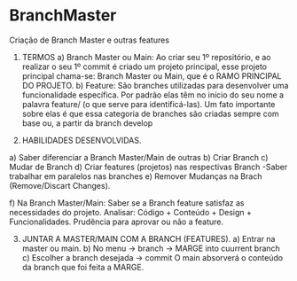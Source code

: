 # BranchMaster
 Criação de Branch Master e outras features

1.	TERMOS
a)	Branch Master ou Main:
    	Ao criar seu 1º repositório, e ao realizar o seu 1º commit é criado um projeto principal, esse projeto principal chama-se: Branch Master ou Main, que é o RAMO PRINCIPAL DO PROJETO.
b)	Feature:
    	São branches utilizadas para desenvolver uma funcionalidade específica. Por padrão elas têm no início do seu nome a palavra feature/ (o que serve para identificá-las). Um fato importante sobre elas é que essa categoria de branches são criadas sempre com base ou, a partir da branch develop

2.	HABILIDADES DESENVOLVIDAS.

a)	Saber diferenciar a Branch Master/Main de outras
b)	Criar Branch
c)	Mudar de Branch
d)	Criar features (projetos) nas respectivas Branch
-Saber trabalhar em paralelos nas branches
e)	Remover Mudanças na Brach (Remove/Discart Changes).

f)	Na Branch Master/Main:
Saber se a Branch feature satisfaz as necessidades do projeto.
Analisar: Código + Conteúdo + Design + Funcionalidades.
Prudência para aprovar ou não a feature.


3.	JUNTAR A MASTER/MAIN COM A BRANCH (FEATURES).
a)	Entrar na master ou main.
b)	No menu -> branch -> MARGE into cuurrent branch
c)	Escolher a branch desejada -> commit
O main absorverá o conteúdo da branch que foi feita a MARGE.

